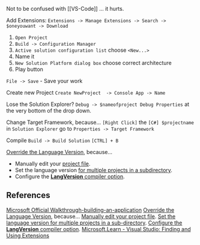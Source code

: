 Not to be confused with [[VS-Code]] ... it hurts.

Add Extensions:
`Extensions -> Manage Extensions -> Search -> $oneyouwant -> Download`

1. `Open Project`
1. `Build -> Configuration Manager`
1. `Active solution configuration list` choose `<New...>` 
1. Name it
1. `New Solution Platform dialog box` choose correct architecture
1. Play button

`File -> Save` - Save your work

Create new Project
`Create NewProject  -> Console App -> Name`

Lose the Solution Explorer?
`Debug -> $nameofproject Debug Properties` at the very bottom of the drop down.

Change Target Framework, because...
`[Right Click]` the `[C#] $projectname` in `Solution Explorer` go to `Properties -> Target Framework`

Compile 
`Build -> Build Solution` 
`[CTRL] + B`

[Override the  Language Version](https://learn.microsoft.com/en-us/dotnet/csharp/language-reference/configure-language-version), because...
- Manually edit your [project file](https://learn.microsoft.com/en-us/dotnet/csharp/language-reference/configure-language-version#edit-the-project-file).
- Set the language version [for multiple projects in a subdirectory](https://learn.microsoft.com/en-us/dotnet/csharp/language-reference/configure-language-version#configure-multiple-projects).
- Configure the [**LangVersion** compiler option](https://learn.microsoft.com/en-us/dotnet/csharp/language-reference/compiler-options/language#langversion).

## References

[Microsoft Official Walkthrough-building-an-application](https://learn.microsoft.com/en-us/visualstudio/ide/walkthrough-building-an-application?view=vs-2022)
[Override the  Language Version](https://learn.microsoft.com/en-us/dotnet/csharp/language-reference/configure-language-version), because...
[Manually edit your project file](https://learn.microsoft.com/en-us/dotnet/csharp/language-reference/configure-language-version#edit-the-project-file).
[Set the language version for multiple projects in a sub-directory](https://learn.microsoft.com/en-us/dotnet/csharp/language-reference/configure-language-version#configure-multiple-projects).
[Configure the **LangVersion** compiler option](https://learn.microsoft.com/en-us/dotnet/csharp/language-reference/compiler-options/language#langversion).
[Microsoft.Learn - Visual Studio: Finding and Using Extensions](https://learn.microsoft.com/en-us/visualstudio/ido/finding-and-using-visual-studio-extensions?view=vs-2022)
